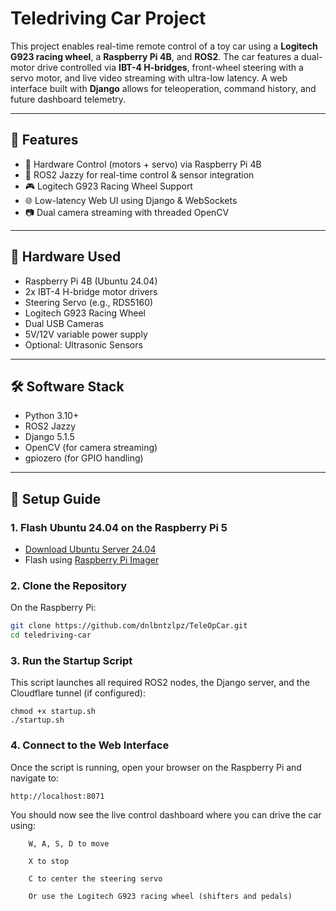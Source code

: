 # Teledriving Car Project

This project enables real-time remote control of a toy car using a **Logitech G923 racing wheel**, a **Raspberry Pi 4B**, and **ROS2**. The car features a dual-motor drive controlled via **IBT-4 H-bridges**, front-wheel steering with a servo motor, and live video streaming with ultra-low latency. A web interface built with **Django** allows for teleoperation, command history, and future dashboard telemetry.

---

## 🚦 Features

- 🔧 Hardware Control (motors + servo) via Raspberry Pi 4B
- 🧠 ROS2 Jazzy for real-time control & sensor integration
- 🎮 Logitech G923 Racing Wheel Support
- 🌐 Low-latency Web UI using Django & WebSockets
- 📷 Dual camera streaming with threaded OpenCV

---

## 🧰 Hardware Used

- Raspberry Pi 4B (Ubuntu 24.04)
- 2x IBT-4 H-bridge motor drivers
- Steering Servo (e.g., RDS5160)
- Logitech G923 Racing Wheel
- Dual USB Cameras
- 5V/12V variable power supply
- Optional: Ultrasonic Sensors

---

## 🛠️ Software Stack

- Python 3.10+
- ROS2 Jazzy
- Django 5.1.5
- OpenCV (for camera streaming)
- gpiozero (for GPIO handling)

---

## 🚀 Setup Guide

### 1. Flash Ubuntu 24.04 on the Raspberry Pi 5

- [Download Ubuntu Server 24.04](https://ubuntu.com/download/raspberry-pi)
- Flash using [Raspberry Pi Imager](https://www.raspberrypi.com/software/)

### 2. Clone the Repository

On the Raspberry Pi:

```bash
git clone https://github.com/dnlbntzlpz/TeleOpCar.git
cd teledriving-car
```

### 3. Run the Startup Script

This script launches all required ROS2 nodes, the Django server, and the Cloudflare tunnel (if configured):

```
chmod +x startup.sh
./startup.sh
```

### 4. Connect to the Web Interface

Once the script is running, open your browser on the Raspberry Pi and navigate to:

```
http://localhost:8071
```

You should now see the live control dashboard where you can drive the car using:
```
    W, A, S, D to move

    X to stop

    C to center the steering servo

    Or use the Logitech G923 racing wheel (shifters and pedals)
```